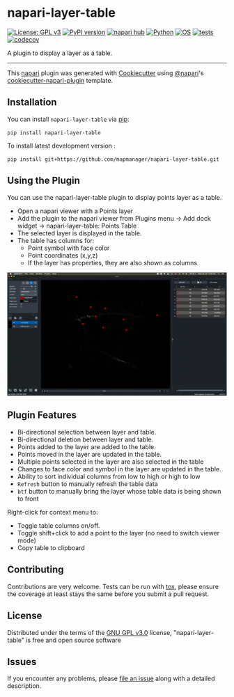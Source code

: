 # napari-layer-table

[![License: GPL v3](https://img.shields.io/badge/License-GPLv3-blue.svg)](https://www.gnu.org/licenses/gpl-3.0)
[![PyPI version](https://badge.fury.io/py/napari-layer-table.svg)](https://badge.fury.io/py/napari-layer-table)
[![napari hub](https://img.shields.io/endpoint?url=https://api.napari-hub.org/shields/napari-layer-table)](https://napari-hub.org/plugins/napari-layer-table)
[![Python](https://img.shields.io/badge/python-3.7|3.8|3.9|3.10-blue.svg)](https://www.python.org/downloads/release/python-3100/)
[![OS](https://img.shields.io/badge/OS-Linux|Windows|macOS-blue.svg)]()
[![tests](https://github.com/mapmanager/napari-layer-table/workflows/Tests/badge.svg)](https://github.com/mapmanager/napari-layer-table/actions)
[![codecov](https://codecov.io/gh/mapmanager/napari-layer-table/branch/main/graph/badge.svg?token=8S8EFI8NBC)](https://codecov.io/gh/mapmanager/napari-layer-table)
<!-- [![PyPI](https://img.shields.io/pypi/v/napari-layer-table.svg?color=green)](https://pypi.org/project/napari-layer-table) -->
<!-- [![napari hub](https://img.shields.io/endpoint?url=https://api.napari-hub.org/shields/napari-layer-table)](https://napari-hub.org/plugins/napari-layer-table) -->

A plugin to display a layer as a table.

----------------------------------

This [napari] plugin was generated with [Cookiecutter] using [@napari]'s [cookiecutter-napari-plugin] template.

<!--
Don't miss the full getting started guide to set up your new package:
https://github.com/napari/cookiecutter-napari-plugin#getting-started

and review the napari docs for plugin developers:
https://napari.org/plugins/stable/index.html
-->

## Installation

You can install `napari-layer-table` via [pip]:

    pip install napari-layer-table



To install latest development version :

    pip install git+https://github.com/mapmanager/napari-layer-table.git

## Using the Plugin

You can use the napari-layer-table plugin to display points layer as a table.

- Open a napari viewer with a Points layer
- Add the plugin to the napari viewer from Plugins menu -> Add dock widget -> napari-layer-table: Points Table
- The selected layer is displayed in the table.
- The table has columns for:
    - Point symbol with face color
    - Point coordinates (x,y,z)
    - If the layer has properties, they are also shown as columns

![](plugin-2.gif)

## Plugin Features

- Bi-directional selection between layer and table.
- Bi-directional deletion between layer and table.
- Points added to the layer are added to the table.
- Points moved in the layer are updated in the table.
- Multiple points selected in the layer are also selected in the table
- Changes to face color and symbol in the layer are updated in the table.
- Ability to sort individual columns from low to high or high to low
- `Refresh` button to manually refresh the table data
- `btf` button to manually bring the layer whose table data is being shown to front

Right-click for context menu to:

- Toggle table columns on/off.
- Toggle shift+click to add a point to the layer (no need to switch viewer mode)
- Copy table to clipboard

## Contributing

Contributions are very welcome. Tests can be run with [tox], please ensure
the coverage at least stays the same before you submit a pull request.

## License

Distributed under the terms of the [GNU GPL v3.0] license,
"napari-layer-table" is free and open source software

## Issues

If you encounter any problems, please [file an issue] along with a detailed description.

[napari]: https://github.com/napari/napari
[Cookiecutter]: https://github.com/audreyr/cookiecutter
[@napari]: https://github.com/napari
[MIT]: http://opensource.org/licenses/MIT
[BSD-3]: http://opensource.org/licenses/BSD-3-Clause
[GNU GPL v3.0]: http://www.gnu.org/licenses/gpl-3.0.txt
[GNU LGPL v3.0]: http://www.gnu.org/licenses/lgpl-3.0.txt
[Apache Software License 2.0]: http://www.apache.org/licenses/LICENSE-2.0
[Mozilla Public License 2.0]: https://www.mozilla.org/media/MPL/2.0/index.txt
[cookiecutter-napari-plugin]: https://github.com/napari/cookiecutter-napari-plugin

[file an issue]: https://github.com/mapmanager/napari-layer-table/issues

[napari]: https://github.com/napari/napari
[tox]: https://tox.readthedocs.io/en/latest/
[pip]: https://pypi.org/project/pip/
[PyPI]: https://pypi.org/
